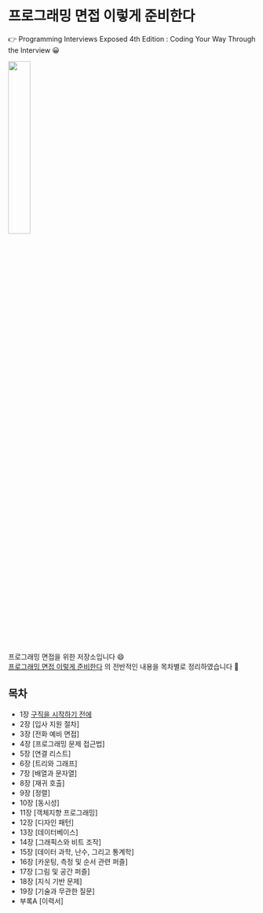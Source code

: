 # 프로그래밍 면접 이렇게 준비한다

👉 Programming Interviews Exposed 4th Edition : Coding Your Way Through the Interview 😀 

<div>

   <img src="https://user-images.githubusercontent.com/47052106/100207426-e91cdb80-2f4a-11eb-9eb5-cf4ba7953f64.jpg" text-align="center" width="30%">
   
</div>

<br>

프로그래밍 면접을 위한 저장소입니다 :smile:
<br>
[프로그래밍 면접 이렇게 준비한다](https://www.aladin.co.kr/shop/wproduct.aspx?ItemId=195800711) 의 전반적인 내용을 목차별로 정리하였습니다 :book: 
<br>

## 목차

* 1장 [구직을 시작하기 전에]([01]%20구직을%20시작하기%20전에/README.md)
* 2장 [입사 지원 절차]
* 3장 [전화 예비 면접]
* 4장 [프로그래밍 문제 접근법]
* 5장 [연결 리스트]
* 6장 [트리와 그래프]
* 7장 [배열과 문자열]
* 8장 [재귀 호출]
* 9장 [정렬]
* 10장 [동시성]
* 11장 [객체지향 프로그래밍]
* 12장 [디자인 패턴]
* 13장 [데이터베이스]
* 14장 [그래픽스와 비트 조작]
* 15장 [데이터 과학, 난수, 그리고 통계학]
* 16장 [카운팅, 측정 및 순서 관련 퍼즐]
* 17장 [그림 및 공간 퍼즐]
* 18장 [지식 기반 문제]
* 19장 [기술과 무관한 질문]
* 부록A [이력서]
